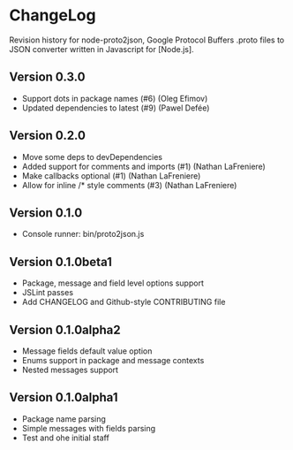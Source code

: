 # ChangeLog

Revision history for node-proto2json,
Google Protocol Buffers .proto files to JSON converter
written in Javascript for [Node.js].

## Version 0.3.0

  * Support dots in package names (#6) (Oleg Efimov)
  * Updated dependencies to latest (#9) (Pawel Defée)

## Version 0.2.0

  * Move some deps to devDependencies
  * Added support for comments and imports (#1) (Nathan LaFreniere)
  * Make callbacks optional (#1) (Nathan LaFreniere)
  * Allow for inline /* style comments (#3) (Nathan LaFreniere)

## Version 0.1.0

  * Console runner: bin/proto2json.js

## Version 0.1.0beta1

  * Package, message and field level options support
  * JSLint passes
  * Add CHANGELOG and Github-style CONTRIBUTING file

## Version 0.1.0alpha2

  * Message fields default value option
  * Enums support in package and message contexts
  * Nested messages support

## Version 0.1.0alpha1

  * Package name parsing
  * Simple messages with fields parsing
  * Test and ohe initial staff
